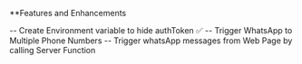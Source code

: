 **Features and Enhancements

-- Create Environment variable to hide authToken ✅
-- Trigger WhatsApp to Multiple Phone Numbers
-- Trigger whatsApp messages from Web Page by calling Server Function

